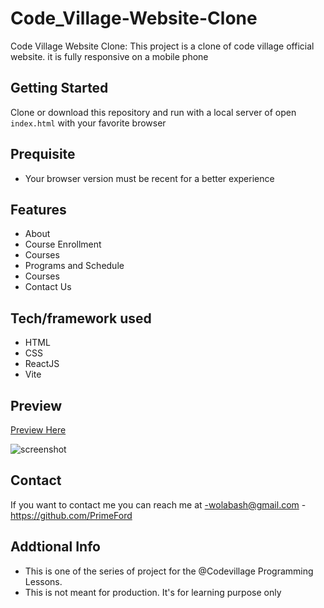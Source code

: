 # Code_Village-Website-Clone

Code Village Website Clone: This project is a clone of code village official website. it is fully responsive on a mobile phone

## Getting Started

Clone or download this repository and run with a local server of open `index.html` with your favorite browser

## Prequisite

- Your browser version must be recent for a better experience

## Features

- About
- Course Enrollment
- Courses
- Programs and Schedule
- Courses
- Contact Us

## Tech/framework used

- HTML
- CSS
- ReactJS
- Vite

## Preview

[Preview Here](https://beautiful-heliotrope-b80911.netlify.apph)

![screenshot](./media/snip.png)

## Contact

If you want to contact me you can reach me at
-wolabash@gmail.com -https://github.com/PrimeFord

## Addtional Info

- This is one of the series of project for the @Codevillage Programming Lessons.
- This is not meant for production. It's for learning purpose only
